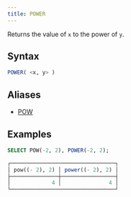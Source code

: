 ```yaml
---
title: POWER
---
```


Returns the value of `x` to the power of `y`. 

## Syntax

```sql
POWER( <x, y> )
```

## Aliases

- [POW](pow.md)

## Examples

```sql
SELECT POW(-2, 2), POWER(-2, 2);

┌─────────────────────────────────┐
│ pow((- 2), 2) │ power((- 2), 2) │
├───────────────┼─────────────────┤
│             4 │               4 │
└─────────────────────────────────┘
```